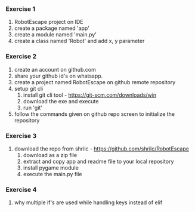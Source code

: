 ### Exercise 1
1. RobotEscape project on IDE
2. create a package named 'app'
3. create a module named 'main.py'
4. create a class named 'Robot' and add x, y parameter

### Exercise 2
1. create an account on github.com
2. share your github id's on whatsapp.
3. create a project named RobotEscape on github remote repository
4. setup git cli
   1. install git cli tool - https://git-scm.com/downloads/win
   2. download the exe and execute
   3. run 'git'
5. follow the commands given on github repo screen to initialize the repository

### Exercise 3
1. download the repo from shrilc - https://github.com/shrilc/RobotEscape
   1. download as a zip file
   2. extract and copy app and readme file to your local repository
   3. install pygame module
   4. execute the main.py file

### Exercise 4
1. why multiple if's are used while handling keys instead of elif
